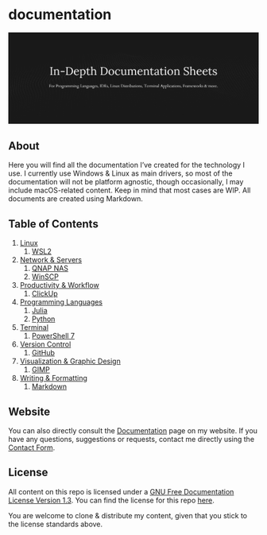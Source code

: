 # documentation

![alt text](https://raw.githubusercontent.com/pabloagn/digital-assets/master/documentation-cover-image.jpg "Documentation Cover Image")

## About
Here you will find all the documentation I’ve created for the technology I use. I currently use Windows & Linux as main drivers, so most of the documentation will not be platform agnostic, though occasionally, I may include macOS-related content. Keep in mind that most cases are WIP. All documents are created using Markdown.

## Table of Contents
1. [Linux](https://github.com/pabloagn/documentation/tree/master/linux)
	1. [WSL2](https://github.com/pabloagn/documentation/blob/master/linux/wsl2.md)
2. [Network & Servers](https://github.com/pabloagn/documentation/tree/master/network-and-servers)
	1. [QNAP NAS](https://github.com/pabloagn/documentation/blob/master/network-and-servers/qnap-nas.md)
	2. [WinSCP](https://github.com/pabloagn/documentation/blob/master/network-and-servers/winscp.md)
3. [Productivity & Workflow](https://github.com/pabloagn/documentation/tree/master/productivity-and-workflow)
	1. [ClickUp](https://github.com/pabloagn/documentation/blob/master/productivity-and-workflow/clickup.md)
4. [Programming Languages](https://github.com/pabloagn/documentation/tree/master/programming-languages)
	1. [Julia](https://github.com/pabloagn/documentation/blob/master/programming-languages/julia.md)
	2. [Python](https://github.com/pabloagn/documentation/blob/master/programming-languages/python.md)
5. [Terminal](https://github.com/pabloagn/documentation/tree/master/terminal)
	1. [PowerShell 7](https://github.com/pabloagn/documentation/blob/master/terminal/powershell-7.md)
6. [Version Control](https://github.com/pabloagn/documentation/tree/master/version-control)
	1. [GitHub](https://github.com/pabloagn/documentation/blob/master/version-control/github.md)
7. [Visualization & Graphic Design](https://github.com/pabloagn/documentation/tree/master/visualization-and-graphic-design)
	1. [GIMP](https://github.com/pabloagn/documentation/blob/master/visualization-and-graphic-design/gimp.md)
8. [Writing & Formatting](https://github.com/pabloagn/documentation/tree/master/writing-and-formatting)
	1. [Markdown](https://github.com/pabloagn/documentation/blob/master/writing-and-formatting/markdown.md)

## Website
You can also directly consult the [Documentation](https://pabloagn.com/documentation/) page on my website.
If you have any questions, suggestions or requests, contact me directly using the [Contact Form](https://pabloagn.com/contact/).

## License
All content on this repo is licensed under a [GNU Free Documentation License Version 1.3](https://www.gnu.org/licenses/fdl-1.3.en.html). You can find the license for this repo [here](https://github.com/pabloagn/documentation/blob/master/LICENSE).

You are welcome to clone & distribute my content, given that you stick to the license standards above.